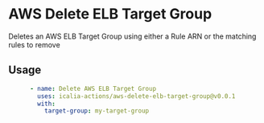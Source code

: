 # AWS Delete ELB Target Group

Deletes an AWS ELB Target Group using either a Rule ARN or the matching rules to remove

## Usage

```yaml
      - name: Delete AWS ELB Target Group
        uses: icalia-actions/aws-delete-elb-target-group@v0.0.1
        with:
          target-group: my-target-group
```
